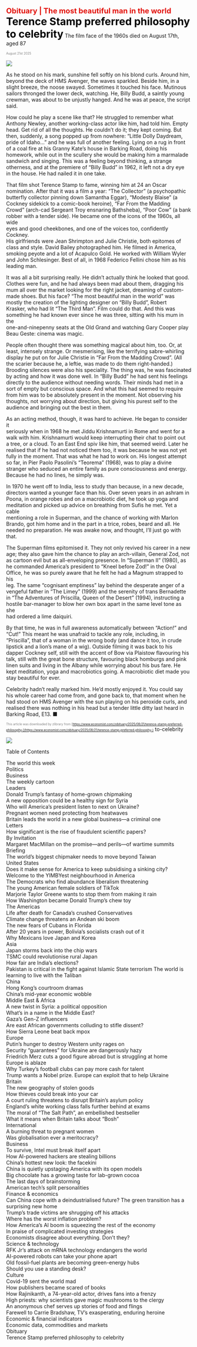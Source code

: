 <span style="color:#E3120B; font-size:14.9pt; font-weight:bold;">Obituary | The most beautiful man in the world</span>
<span style="color:#000000; font-size:21.0pt; font-weight:bold;">Terence Stamp preferred philosophy to celebrity</span>
The film face of the 1960s died on August 17th, aged 87

<span style="color:#808080; font-size:6.2pt;">August 21st 2025</span>
  

![](../images/074_Terence_Stamp_preferred_philosophy_to_celebrity/p0302_img01.jpeg)
  
As he stood on his mark, sunshine fell softly on his blond curls. Around him,  
beyond the deck of HMS Avenger, the waves sparkled. Beside him, in a  
slight breeze, the noose swayed. Sometimes it touched his face. Mutinous  
sailors thronged the lower deck, watching. He, Billy Budd, a saintly young  
crewman, was about to be unjustly hanged. And he was at peace, the script  
said.

How could he play a scene like that? He struggled to remember what  
Anthony Newley, another working-class actor like him, had told him. Empty  
head. Get rid of all the thoughts. He couldn’t do it; they kept coming. But  
then, suddenly, a song popped up from nowhere: “Little Dolly Daydream,  
pride of Idaho...” and he was full of another feeling. Lying on a rug in front
of a coal fire at his Granny Kate’s house in Barking Road, doing his  
homework, while out in the scullery she would be making him a marmalade  
sandwich and singing. This was a feeling beyond thinking, a strange  
otherness, and at the premiere of “Billy Budd” in 1962, it left not a dry eye  
in the house. He had nailed it in one take.

That film shot Terence Stamp to fame, winning him at 24 an Oscar  
nomination. After that it was a film a year: “The Collector” (a psychopathic  
butterfly collector pinning down Samantha Eggar), “Modesty Blaise” (a  
Cockney sidekick to a comic-book heroine), “Far From the Madding  
Crowd” (arch-cad Sergeant Troy ensnaring Bathsheba), “Poor Cow” (a bank  
robber with a tender side). He became one of the icons of the 1960s, all wide  
eyes and good cheekbones, and one of the voices too, confidently Cockney.  
His girlfriends were Jean Shrimpton and Julie Christie, both epitomes of  
class and style. David Bailey photographed him. He filmed in America,  
smoking peyote and a lot of Acapulco Gold. He worked with William Wyler  
and John Schlesinger. Best of all, in 1968 Federico Fellini chose him as his  
leading man.

It was all a bit surprising really. He didn’t actually think he looked that good.  
Clothes were fun, and he had always been mad about them, dragging his  
mum all over the market looking for the right jacket, dreaming of custom-  
made shoes. But his face? “The most beautiful man in the world” was  
mostly the creation of the lighting designer on “Billy Budd”, Robert  
Krasker, who had lit “The Third Man”. Film could do that. And this was  
something he had known ever since he was three, sitting with his mum in the  
one-and-ninepenny seats at the Old Grand and watching Gary Cooper play  
Beau Geste: cinema was magic.

People often thought there was something magical about him, too. Or, at  
least, intensely strange. Or mesmerising, like the terrifying sabre-whirling  
display he put on for Julie Christie in “Far From the Madding Crowd”. (All  
the scarier because he, a leftie, was made to do them right-handed.)  
Brooding silences were also his speciality. The thing was, he was fascinated  
by acting and how it was done well. In “Billy Budd” he had sent his feelings  
directly to the audience without needing words. Their minds had met in a  
sort of empty but conscious space. And what this had seemed to require  
from him was to be absolutely present in the moment. Not observing his
thoughts, not worrying about direction, but giving his purest self to the  
audience and bringing out the best in them.

As an acting method, though, it was hard to achieve. He began to consider it  
seriously when in 1968 he met Jiddu Krishnamurti in Rome and went for a  
walk with him. Krishnamurti would keep interrupting their chat to point out  
a tree, or a cloud. To an East End spiv like him, that seemed weird. Later he  
realised that if he had not noticed them too, it was because he was not yet  
fully in the moment. That was what he had to work on. His longest attempt  
so far, in Pier Paolo Pasolini’s “Teorema” (1968), was to play a divine  
stranger who seduced an entire family as pure consciousness and energy.  
Because he had no lines, he simply was.

In 1970 he went off to India, less to study than because, in a new decade,  
directors wanted a younger face than his. Over seven years in an ashram in  
Poona, in orange robes and on a macrobiotic diet, he took up yoga and  
meditation and picked up advice on breathing from Sufis he met. Yet a cable  
mentioning a role in Superman, and the chance of working with Marlon  
Brando, got him home and in the part in a trice, robes, beard and all. He  
needed no preparation. He was awake now, and thought, I’ll just go with  
that.

The Superman films epitomised it. They not only revived his career in a new  
age; they also gave him the chance to play an arch-villain, General Zod, not  
as cartoon evil but as all-enveloping presence. In “Superman II” (1980), as  
he commanded America’s president to “Kneel before Zod!” in the Oval  
Office, he was so purely aware that he felt he had a Magnum strapped to his  
leg. The same “cognisant emptiness” lay behind the desperate anger of a  
vengeful father in “The Limey” (1999) and the serenity of trans Bernadette  
in “The Adventures of Priscilla, Queen of the Desert” (1994), instructing a  
hostile bar-manager to blow her own box apart in the same level tone as she  
had ordered a lime daiquiri.

By that time, he was in full awareness automatically between “Action!” and  
“Cut!” This meant he was unafraid to tackle any role, including, in  
“Priscilla”, that of a woman in the wrong body (and dance it too, in crude  
lipstick and a lion’s mane of a wig). Outside filming it was back to his  
dapper Cockney self, still with the accent of Bow via Plaistow flavouring his
talk, still with the great bone structure, favouring black homburgs and pink  
linen suits and living in the Albany while worrying about his bus fare. He  
kept meditation, yoga and macrobiotics going. A macrobiotic diet made you  
stay beautiful for ever.

Celebrity hadn’t really marked him. He’d mostly enjoyed it. You could say  
his whole career had come from, and gone back to, that moment when he  
had stood on HMS Avenger with the sun playing on his peroxide curls, and  
realised there was nothing in his head but a tender little ditty last heard in  
Barking Road, E13. ■

<span style="color:#808080; font-size:6.2pt;">This article was downloaded by zlibrary from [https://www.economist.com//obituary/2025/08/21/terence-stamp-preferred-philosophy-](https://www.economist.com//obituary/2025/08/21/terence-stamp-preferred-philosophy-)</span>
to-celebrity

![](../images/074_Terence_Stamp_preferred_philosophy_to_celebrity/p0306_img01.jpeg)

Table of Contents

The world this week  
Politics  
Business  
The weekly cartoon  
Leaders  
Donald Trump’s fantasy of home-grown chipmaking  
A new opposition could be a healthy sign for Syria  
Who will America’s president listen to next on Ukraine?  
Pregnant women need protecting from heatwaves  
Britain leads the world in a new global business—a criminal one  
Letters  
How significant is the rise of fraudulent scientific papers?  
By Invitation  
Margaret MacMillan on the promise—and perils—of wartime summits  
Briefing  
The world’s biggest chipmaker needs to move beyond Taiwan  
United States  
Does it make sense for America to keep subsidising a sinking city?  
Welcome to the YIMBYest neighbourhood in America  
The Democrats who find abundance liberalism threatening  
The young American female soldiers of TikTok  
Marjorie Taylor Greene wants to stop them from making it rain  
How Washington became Donald Trump’s chew toy  
The Americas  
Life after death for Canada’s crushed Conservatives  
Climate change threatens an Andean ski boom  
The new fears of Cubans in Florida  
After 20 years in power, Bolivia’s socialists crash out of it  
Why Mexicans love Japan and Korea  
Asia  
Japan storms back into the chip wars  
TSMC could revolutionise rural Japan  
How fair are India’s elections?  
Pakistan is critical in the fight against Islamic State terrorism
The world is learning to live with the Taliban  
China  
Hong Kong’s courtroom dramas  
China’s mid-year economic wobble  
Middle East & Africa  
A new twist in Syria: a political opposition  
What’s in a name in the Middle East?  
Gaza’s Gen-Z influencers  
Are east African governments colluding to stifle dissent?  
How Sierra Leone beat back mpox  
Europe  
Putin’s hunger to destroy Western unity rages on  
Security “guarantees” for Ukraine are dangerously hazy  
Friedrich Merz cuts a good figure abroad but is struggling at home  
Europe is ablaze  
Why Turkey’s football clubs can pay more cash for talent  
Trump wants a Nobel prize. Europe can exploit that to help Ukraine  
Britain  
The new geography of stolen goods  
How thieves could break into your car  
A court ruling threatens to disrupt Britain’s asylum policy  
England’s white working class falls further behind at exams  
The moral of “The Salt Path”, an embellished bestseller  
What it means when Britain talks about “Bosh”  
International  
A burning threat to pregnant women  
Was globalisation ever a meritocracy?  
Business  
To survive, Intel must break itself apart  
How AI-powered hackers are stealing billions  
China’s hottest new look: the facekini  
China is quietly upstaging America with its open models  
Big chocolate has a growing taste for lab-grown cocoa  
The last days of brainstorming  
American tech’s split personalities  
Finance & economics  
Can China cope with a deindustrialised future?
The green transition has a surprising new home  
Trump’s trade victims are shrugging off his attacks  
Where has the worst inflation problem?  
How America’s AI boom is squeezing the rest of the economy  
In praise of complicated investing strategies  
Economists disagree about everything. Don’t they?  
Science & technology  
RFK Jr’s attack on mRNA technology endangers the world  
AI-powered robots can take your phone apart  
Old fossil-fuel plants are becoming green-energy hubs  
Should you use a standing desk?  
Culture  
Covid-19 sent the world mad  
How publishers became scared of books  
How Rajinikanth, a 74-year-old actor, drives fans into a frenzy  
High priests: why scientists gave magic mushrooms to the clergy  
An anonymous chef serves up stories of food and flings  
Farewell to Carrie Bradshaw, TV’s exasperating, enduring heroine  
Economic & financial indicators  
Economic data, commodities and markets  
Obituary  
Terence Stamp preferred philosophy to celebrity